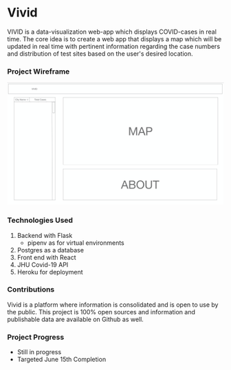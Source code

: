# Vivid
VIVID is a data-visualization web-app which displays COVID-cases in real time. The core idea is to create a web app that displays a map which will be updated in real time with pertinent information regarding the case numbers and distribution of test sites based on the user's desired location.

### Project Wireframe
![Wireframe](Untitled.png)

### Technologies Used
1. Backend with Flask
	* pipenv as for virtual environments
2. Postgres as a database
3. Front end with React
4. JHU Covid-19 API
5. Heroku for deployment

### Contributions
Vivid is a platform where information is consolidated and is open to use by the public. This project is 100% open sources and information and publishable data are available on Github as well. 

### Project Progress
* Still in progress
* Targeted June 15th Completion
